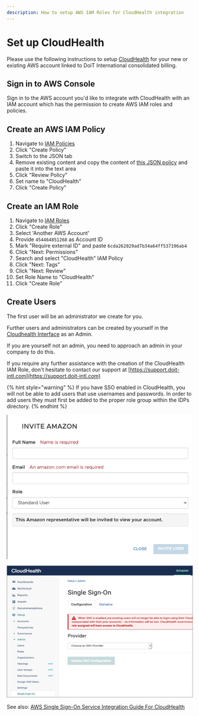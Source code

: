 ```yaml
---
description: How to setup AWS IAM Roles for CloudHealth integration
---
```


# Set up CloudHealth

Please use the following instructions to setup [CloudHealth](https://www.cloudhealthtech.com) for your new or existing AWS account linked to DoiT International consolidated billing.

## Sign in to AWS Console

Sign in to the AWS account you'd like to integrate with CloudHealth with an IAM account which has the permission to create AWS IAM roles and policies.

## Create an AWS IAM Policy

1. Navigate to [IAM Policies](https://console.aws.amazon.com/iam/home?region=us-east-1#/policies)
2. Click "Create Policy"
3. Switch to the JSON tab
4. Remove existing content and copy the content of [this JSON policy](https://storage.googleapis.com/hello-static-assets/cloudhealth/iam-policy.json) and paste it into the text area
5. Click "Review Policy"
6. Set name to "CloudHealth"
7. Click "Create Policy"

## Create an IAM Role

1. Navigate to [IAM Roles](https://console.aws.amazon.com/iam/home?region=us-east-1#/roles)
2. Click "Create Role"
3. Select 'Another AWS Account'
4. Provide `454464851268` as Account ID
5. Mark "Require external ID" and paste `6cda262029ad7b34a64ff537196ab4`
6. Click "Next: Permissions"
7. Search and select "CloudHealth" IAM Policy
8. Click "Next: Tags"
9. Click "Next: Review"
10. Set Role Name to "CloudHealth"
11. Click "Create Role"

## Create Users

The first user will be an administrator we create for you.

Further users and administrators can be created by yourself in the [Cloudhealth Interface](https://apps.cloudhealthtech.com/users) as an Admin.

If you are yourself not an admin, you need to approach an admin in your company to do this.

If you require any further assistance with the creation of the CloudHealth IAM Role, don't hesitate to contact our support at [https://support.doit-intl.com](https://support.doit-intl.com)

{% hint style="warning" %}
If you have SSO enabled in CloudHealth, you will not be able to add users that use usernames and passwords. In order to add users they must first be added to the proper role group within the IDPs directory.
{% endhint %}

![Inviting a user in Setup > Users is not possible when SSO is enabled results in an error](../.gitbook/assets/setup-users-error.png)

![SSO in Cloudhealth](../.gitbook/assets/sso-cloudhealth.png)

See also: [AWS Single Sign-On Service Integration Guide For CloudHealth](https://www.cloudhealthtech.com/blog/aws-single-sign-on-service-integration-guide-for-cloudhealth)
